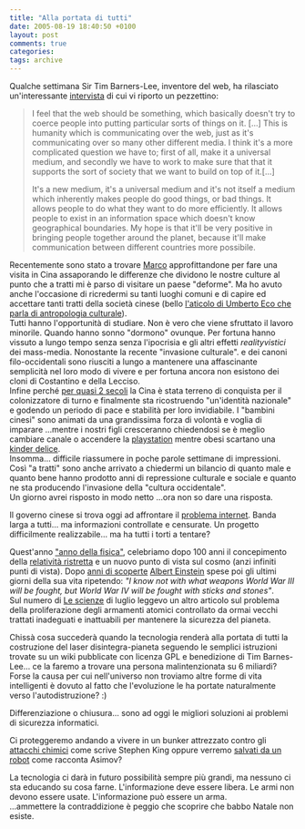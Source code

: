 ```yaml
---
title: "Alla portata di tutti"
date: 2005-08-19 18:40:50 +0100
layout: post
comments: true
categories:
tags: archive
---
```


Qualche settimana Sir Tim Barners-Lee, inventore del web, ha rilasciato un'interessante [intervista](http://news.bbc.co.uk/1/hi/technology/4132752.stm) di cui vi riporto un pezzettino:

<!--more-->
> I feel that the web should be something, which basically doesn't try to coerce people into putting particular sorts of things on it. [...] This is humanity which is communicating over the web, just as it's communicating over so many other different media. I think it's a more complicated question we have to; first of all, make it a universal medium, and secondly we have to work to make sure that that it supports the sort of society that we want to build on top of it.[...]
>
> It's a new medium, it's a universal medium and it's not itself a medium which inherently makes people do good things, or bad things. It allows people to do what they want to do more efficiently. It allows people to exist in an information space which doesn't know geographical boundaries. My hope is that it'll be very positive in bringing people together around the planet, because it'll make communication between different countries more possibile.

Recentemente sono stato a trovare [Marco](http://www.sofarsogeek.org/blog/) approfittandone per fare una visita in Cina assaporando le differenze che dividono le nostre culture al punto che a tratti mi è parso di visitare un paese "deforme". Ma ho avuto anche l'occasione di ricredermi su tanti luoghi comuni e di capire ed accettare tanti tratti della società cinese (bello [l'aticolo di Umberto Eco che parla di antropologia culturale](http://www.repubblica.it/online/mondo/idee/eco/eco.html)).  
Tutti hanno l'opportunità di studiare. Non è vero che viene sfruttato il lavoro minorile. Quando hanno sonno "dormono" ovunque. Per fortuna hanno vissuto a lungo tempo senza senza l'ipocrisia e gli altri effetti _realityvistici_ dei mass-media. Nonostante la recente "invasione culturale". e dei canoni filo-occidentali sono riusciti a lungo a mantenere una affascinante semplicità nel loro modo di vivere e per fortuna ancora non esistono dei cloni di Costantino e della Lecciso.  
Infine perché [per quasi 2 secoli](http://en.wikipedia.org/wiki/History_of_China#Qing_Dynasty) la Cina è stata terreno di conquista per il colonizzatore di turno e finalmente sta ricostruendo "un'identità nazionale" e godendo un periodo di pace e stabilità per loro invidiabile. I "bambini cinesi" sono animati da una grandissima forza di volontà e voglia di imparare ...mentre i nostri figli cresceranno chiedendosi se è meglio cambiare canale o accendere la [playstation](http://www.us.playstation.com/psp.aspx) mentre obesi scartano una [kinder delice](http://chocolat.com/browseproducts/KINDER-Delice.HTML).  
Insomma... difficile riassumere in poche parole settimane di impressioni. Così "a tratti" sono anche arrivato a chiedermi un bilancio di quanto male e quanto bene hanno prodotto anni di repressione culturale e sociale e quanto ne sta producendo l'invasione della "cultura occidentale".  
Un giorno avrei risposto in modo netto ...ora non so dare una risposta.

Il governo cinese si trova oggi ad affrontare il [problema internet](http://www.slate.com/id/2122270/). Banda larga a tutti... ma informazioni controllate e censurate. Un progetto difficilmente realizzabile... ma ha tutti i torti a tentare?

Quest'anno ["anno della fisica"](http://en.wikipedia.org/wiki/World_Year_of_Physics_2005), celebriamo dopo 100 anni il concepimento della [relatività ristretta](http://en.wikipedia.org/wiki/Special_theory_of_relativity) e un nuovo punto di vista sul cosmo (anzi infiniti punti di vista). Dopo [anni di scoperte](http://www.pbs.org/wgbh/nova/einstein/) [Albert Einstein](http://en.wikiquote.org/wiki/Albert_Einstein) spese poi gli ultimi giorni della sua vita ripetendo: _"I know not with what weapons World War III will be fought, but World War IV will be fought with sticks and stones"_.  
Sul numero di [Le scienze](http://www.lescienze.it/) di luglio leggevo un altro articolo sul problema della proliferazione degli armamenti atomici controllato da ormai vecchi trattati inadeguati e inattuabili per mantenere la sicurezza del pianeta.

Chissà cosa succederà quando la tecnologia renderà alla portata di tutti la costruzione del laser disintegra-pianeta seguendo le semplici istruzioni trovate su un wiki pubblicate con licenza GPL e benedizione di Tim Barnes-Lee... ce la faremo a trovare una persona malintenzionata su 6 miliardi?
Forse la causa per cui nell'universo non troviamo altre forme di vita intelligenti è dovuto al fatto che l'evoluzione le ha portate naturalmente verso l'autodistruzione? :)

Differenziazione o chiusura... sono ad oggi le migliori soluzioni ai problemi di sicurezza informatici.

Ci proteggeremo andando a vivere in un bunker attrezzato contro gli [attacchi chimici](http://en.wikipedia.org/wiki/The_Stand) come scrive Stephen King oppure verremo [salvati da un robot](http://en.wikipedia.org/wiki/R._Daneel_Olivaw) come racconta Asimov?

La tecnologia ci darà in futuro possibilità sempre più grandi, ma nessuno ci sta educando su cosa farne. L'informazione deve essere libera. Le armi non devono essere usate. L'informazione può essere un arma.  
...ammettere la contraddizione è peggio che scoprire che babbo Natale non esiste.

